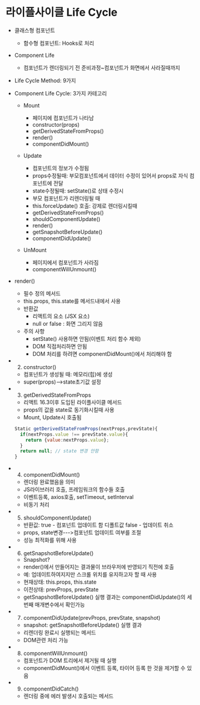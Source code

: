 # 라이플사이클 Life Cycle
* 클래스형 컴포넌트
  - 함수형 컴포넌트: Hooks로 처리

* Component Life
  - 컴포넌트가 렌더링되기 전 준비과정~컴포넌트가 화면에서 사라질때까지

* Life Cycle Method: 9가지
* Component Life Cycle: 3가지 카테고리
  - Mount
    - 페이지에 컴포넌트가 나타남
    - constructor(props)
    - getDerivedStateFromProps()
    - render()
    - componentDidMount()

  - Update
    - 컴포넌트의 정보가 수정됨
    - props수정될때: 부모컴포넌트에서 데이터 수정이 있어서 props로 자식 컴포넌트에 전달
    - state수정될때: setState()로 상태 수정시
    - 부모 컴포넌트가 리렌더링될 때
    - this.forceUpdate() 호출: 강제로 렌더링시킬때
    - getDerivedStateFromProps()
    - shouldComponentUpdate()
    - render()
    - getSnapshotBeforeUpdate()
    - componentDidUpdate()

  - UnMount
    - 페이지에서 컴포넌트가 사라짐
    - componentWillUnmount()

* render()
  - 필수 정의 메서드
  - this.props, this.state를 메서드내에서 사용
  - 반환값
    - 리액트의 요소 (JSX 요소)
    - null or false : 화면 그리지 않음
  - 주의 사항
    - setState() 사용하면 안됨(이벤트 처리 함수 제외)
    - DOM 직접처리하면 안됨
    - DOM 처리를 하려면 componentDidMount()에서 처리해야 함
  
* 2) constructor()
  - 컴포넌트가 생성될 때: 메모리(힙)에 생성
  - super(props)-->state초기값 설정

* 3) getDerivedStateFromProps
  - 리액트 16.3이후 도입된 라이플사이클 메서드
  - props의 값을 state로 동기화시킬때 사용
  - Mount, Update시 호출됨
  ```js
  Static getDerivedStateFromProps(nextProps,prevState){
    if(nextProps.value !== prevState.value){
      return {value:nextProps.value};
    }
    return null; // state 변경 안함
  }
  ```
* 4) componentDidMount()
  - 렌더링 완료했음을 의미
  - JS라이브러리 호출, 프레임워크의 함수들 호출
  - 이벤트등록, axios호출, setTimeout, setInterval
  - 비동기 처리

* 5) shouldComponentUpdate()
  - 반환값: true - 컴포넌트 업데이트 함 디폴트값
           false - 업데이트 취소 
  - props, state변경--->컴포넌트 업데이트 여부를 조절
  - 성능 최적화를 위해 사용

* 6) getSnapshotBeforeUpdate()
  - Snapshot?
  - render()에서 만들어지는 결과물이 브라우저에 반영되기 직전에 호출
  - 예: 업데이트하여지지만 스크롤 위치를 유지하고자 할 때 사용
  - 현재상태: this.props, this.state
  - 이전상태: prevProps, prevState
  - getSnapshotBeforeUpdate() 실행 결과는 componentDidUpdate()의 세번째 매개변수에서 확인가능

* 7) componentDidUpdate(prevProps, prevState, snapshot)
  - snapshot: getSnapshotBeforeUpdate() 실행 결과
  - 리렌더링 완료시 실행되는 메서드
  - DOM관련 처리 가능

* 8) componentWillUnmount()
  - 컴포넌트가 DOM 트리에서 제거될 때 실행
  - componentDidMount()에서 이벤트 등록, 타이어 등록 한 것을 제거할 수 있음 

* 9) componentDidCatch()
  - 렌더링 중에 에러 발생시 호출되는 메서드
  